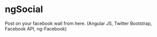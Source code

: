 # ngSocial
Post on your facebook wall from here. (Angular JS, Twitter Bootstrap, Facebook API, ng-Facebook)
